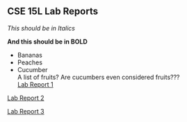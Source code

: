 ## CSE 15L Lab Reports

*This should be in Italics*  

**And this should be in BOLD**  
* Bananas
* Peaches 
* Cucumber  
A list of fruits? Are cucumbers even considered fruits???  
[Lab Report 1](lab-report-1-week-0.html)

[Lab Report 2](Lab-Report-2/lab-report-2-week-4.html)

[Lab Report 3](Lab-Report-3/lab-report-3.html)

